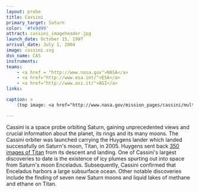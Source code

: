 ```yaml
---
layout: probe
title: Cassini
primary_target: Saturn
color: '#fe9d99'
attract: cassini_imageheader.jpg
launch_date: October 15, 1997
arrival_date: July 1, 2004
image: cassini.svg
dsn_name: CAS
instruments:
teams:
    - <a href = "http://www.nasa.gov">NASA</a>
    - <a href="http://www.esa.int/">ESA</a>
    - <a href="http://www.asi.it/">ASI</a>
links:

caption: >
    (top image: <a href="http://www.nasa.gov/mission_pages/cassini/multimedia/pia14922.html">natural color image of Titan and Saturn by Cassini</a>, NASA/JPL-Caltech/SSI)

---
```

Cassini is a space probe orbiting Saturn, gaining unprecedented views and crucial information about the planet, its rings and its many moons. The Cassini orbiter was launched carrying the Huygens lander which landed successfully on Saturn's moon, Titan, in 2005. Huygens sent back <a href="http://esamultimedia.esa.int/docs/titanraw/index.htm">350 images of Titan</a> from its descent and landing. One of Cassini's largest discoveries to date is the existence of icy plumes spurting out into space from Saturn's moon Enceladus. Subsequently, Cassini confirmed that Enceladus harbors a large subsurface ocean. Other notable discoveries include the finding of seven new Saturn moons and liquid lakes of methane and ethane on Titan.

